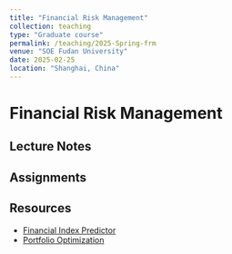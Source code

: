 ```yaml
---
title: "Financial Risk Management"
collection: teaching
type: "Graduate course"
permalink: /teaching/2025-Spring-frm
venue: "SOE Fudan University"
date: 2025-02-25
location: "Shanghai, China"
---
```


Financial Risk Management
====

Lecture Notes
-----


Assignments
-----

Resources
-----

* [Financial Index Predictor](https://time-series-predictor.streamlit.app/)
* [Portfolio Optimization](https://portfolio-efficient-frontier.streamlit.app/)



